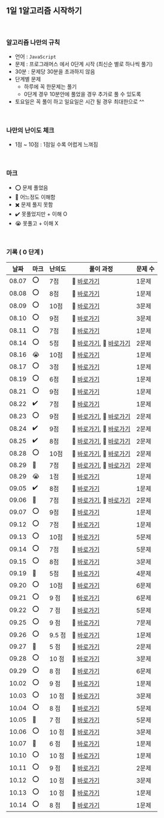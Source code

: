 ## 1일 1알고리즘 시작하기

<br/>

### 알고리즘 나만의 규칙

- 언어 : `JavaScript`
- 문제 : 프로그래머스 에서 0단계 시작 (최신순 별로 하나씩 풀기)
- 30분 : 문제당 30분을 초과하지 않음
- 단계별 문제
  - 하루에 꼭 한문제는 풀기
  - 0단계 경우 10분안에 풀었을 경우 추가로 풀 수 있도록
- 토요일은 꼭 풀이 하고 일요일은 시간 될 경우 최대한으로 ^^

<br/>

### 나만의 난이도 체크

- 1점 ~ 10점 : 1점일 수록 어렵게 느껴짐

<br/>

### 마크

- ⭕ 문제 풀었음
- 🔺 어느정도 이해함
- ✖️ 문제 풀지 못함
- ✔️ 못풀었지만 + 이해 O
- 😭 못풀고 + 이해 X

<br/>

### 기록 ( 0 단계 )

| 날짜  |  마크 | 난의도 | 풀이 과정                                                                                                | 문제 수 |
| ----- |  ---- | ------ | -------------------------------------------------------------------------------------------------------- | ------- |
| 08.07 | ⭕   | 7점    | 💨 [바로가기](https://minuk22.tistory.com/47)                                                            | 1문제   |
| 08.08 | ⭕   | 8점    | 💨 [바로가기](https://minuk22.tistory.com/48)                                                            | 1문제   |
| 08.09 | ⭕   | 10점   | 💨 [바로가기](https://minuk22.tistory.com/49)                                                            | 3문제   |
| 08.10 | ⭕   | 9점    | 💨 [바로가기](https://velog.io/@jominuk1025/08.10)                                                       | 3문제   |
| 08.11 | ⭕   | 7점    | 💨 [바로가기](https://velog.io/@jominuk1025/08.11)                                                       | 1문제   |
| 08.14 | ⭕   | 5점    | 💨 [바로가기](https://velog.io/@jominuk1025/08.14), 💨 [바로가기](https://velog.io/@jominuk1025/08.14-1) | 2문제   |
| 08.16 | 😭   | 10점   | 💨 [바로가기](https://velog.io/@jominuk1025/08.16)                                                       | 1문제   |
| 08.17 | ⭕   | 3점    | 💨 [바로가기](https://velog.io/@jominuk1025/08.17)                                                       | 1문제   |
| 08.19 | ⭕   | 6점    | 💨 [바로가기](https://velog.io/@jominuk1025/08.19)                                                       | 1문제   |
| 08.21 | ⭕   | 9점    | 💨 [바로가기](https://velog.io/@jominuk1025/08.21)                                                       | 1문제   |
| 08.22 | ✔️   | 7점    | 💨 [바로가기](https://velog.io/@jominuk1025/08.22)                                                       | 1문제   |
| 08.23 | ⭕   | 9점    | 💨 [바로가기](https://velog.io/@jominuk1025/08.23), 💨 [바로가기](https://velog.io/@jominuk1025/08.23.1) | 2문제   |
| 08.24 | ✔️   | 9점    | 💨 [바로가기](https://velog.io/@jominuk1025/08.24), 💨 [바로가기](https://velog.io/@jominuk1025/08.24.1) | 2문제   |
| 08.25 | ✔️   | 8점    | 💨 [바로가기](https://velog.io/@jominuk1025/08.25), 💨 [바로가기](https://velog.io/@jominuk1025/08.25.1) | 2문제   |
| 08.28 | ⭕   | 10점   | 💨 [바로가기](https://velog.io/@jominuk1025/08.28), 💨 [바로가기](https://velog.io/@jominuk1025/08.28.1) | 2문제   |
| 08.29 | 🔺   | 7점    | 💨 [바로가기](https://velog.io/@jominuk1025/08.29), 💨 [바로가기](https://velog.io/@jominuk1025/08.29.1) | 2문제   |
| 08.29 | 😭   | 1점    | 💨 [바로가기](https://velog.io/@jominuk1025/08.30)                                                       | 1문제   |
| 09.05 | ✔️   | 8점    | 💨 [바로가기](https://velog.io/@jominuk1025/09.05)                                                       | 1문제   |
| 09.06 | 🔺   | 7점    | 💨 [바로가기](https://velog.io/@jominuk1025/09.06), 💨 [바로가기](https://velog.io/@jominuk1025/09.06.1) | 2문제   |
| 09.07 | ⭕   | 9점    | 💨 [바로가기](https://velog.io/@jominuk1025/09.07)                                                       | 1문제   |
| 09.12 | ⭕   | 7점    | 💨 [바로가기](https://velog.io/@jominuk1025/09.12)                                                       | 1문제   |
| 09.13 | ⭕   | 10점   | 💨 [바로가기](https://velog.io/@jominuk1025/09.13)                                                       | 5문제   |
| 09.14 | ⭕   | 7점    | 💨 [바로가기](https://velog.io/@jominuk1025/09.14)                                                       | 5문제   |
| 09.15 | ⭕   | 8점    | 💨 [바로가기](https://velog.io/@jominuk1025/09.15.1)                                                     | 3문제   |
| 09.19 | 🔺   | 5점    | 💨 [바로가기](https://velog.io/@jominuk1025/09.19)                                                       | 4문제   |
| 09.20 | ⭕   | 10점   | 💨 [바로가기](https://velog.io/@jominuk1025/09.20)                                                       | 6문제   |
| 09.21 | ⭕   | 9 점   | 💨 [바로가기](https://velog.io/@jominuk1025/09.21.3)                                                     | 6문제   |
| 09.22 | ⭕   | 7 점   | 💨 [바로가기](https://velog.io/@jominuk1025/09.22)                                                       | 5문제   |
| 09.25 | ⭕   | 9 점   | 💨 [바로가기](https://velog.io/@jominuk1025/09.25.1)                                                     | 7문제   |
| 09.26 | ⭕   | 9.5 점 | 💨 [바로가기](https://velog.io/@jominuk1025/09.26)                                                       | 1문제   |
| 09.27 | 🔺   | 5 점   | 💨 [바로가기](https://velog.io/@jominuk1025/09.27)                                                       | 2문제   |
| 09.28 | ⭕   | 10 점  | 💨 [바로가기](https://velog.io/@jominuk1025/09.28)                                                       | 3문제   |
| 09.29 | ⭕   | 8  점  | 💨 [바로가기](https://velog.io/@jominuk1025/09.29)                                                       | 6문제   |
| 10.02 | ⭕   | 9  점  | 💨 [바로가기](https://velog.io/@jominuk1025/10.02)                                                       | 1문제   |
| 10.03 | ⭕   | 10 점  | 💨 [바로가기](https://velog.io/@jominuk1025/10.03)                                                       | 3문제   |
| 10.04 | ⭕   | 8  점  | 💨 [바로가기](https://velog.io/@jominuk1025/10.04.3)                                                     | 5문제   |
| 10.05 | 🔺   | 7  점  | 💨 [바로가기](https://velog.io/@jominuk1025/10.05.4)                                                     | 5문제   |
| 10.06 | ⭕   | 10  점 | 💨 [바로가기](https://velog.io/@jominuk1025/10.06)                                                       | 3문제   |
| 10.07 | 🔺   | 6   점 | 💨 [바로가기](https://velog.io/@jominuk1025/10.07)                                                       | 1문제   |
| 10.10 | ⭕   | 10  점 | 💨 [바로가기](https://velog.io/@jominuk1025/10.10)                                                       | 1문제   |
| 10.11 | ⭕   | 9   점 | 💨 [바로가기](https://velog.io/@jominuk1025/10.11)                                                       | 2문제   |
| 10.12 | ⭕   | 10  점 | 💨 [바로가기](https://velog.io/@jominuk1025/10.12)                                                       | 3문제   |
| 10.13 | ⭕   | 10  점 | 💨 [바로가기](https://velog.io/@jominuk1025/10.13)                                                       | 1문제   |
| 10.14 | ⭕   | 8   점 | 💨 [바로가기](https://velog.io/@jominuk1025/10.14)                                                       | 1문제   |
